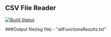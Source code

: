 ## CSV File Reader


[![Build Status](https://app.travis-ci.com/kkp58/calc2.svg?branch=csv)](https://app.travis-ci.com/kkp58/calc2)


###Output file(log file) - "allFunctionsResults.txt"